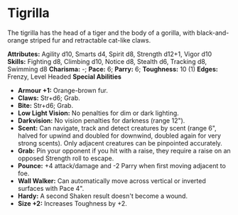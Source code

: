 # Tigrilla

The tigrilla has the head of a tiger and the body of a gorilla, with
black-and-orange striped fur and retractable cat-like claws.

**Attributes:** Agility d10, Smarts d4, Spirit d8, Strength d12+1, Vigor
d10
**Skills:** Fighting d8, Climbing d10, Notice d8, Stealth d6, Tracking
d8, Swimming d8
**Charisma:** -; **Pace:** 6; **Parry:** 6; **Toughness:** 10 (1)
**Edges:** Frenzy, Level Headed
**Special Abilities**

- **Armour +1:** Orange-brown fur.
- **Claws:** Str+d6; Grab.
- **Bite:** Str+d6; Grab.
- **Low Light Vision:** No penalties for dim or dark lighting.
- **Darkvision:** No vision penalties for darkness (range 12").
- **Scent:** Can navigate, track and detect creatures by scent (range
6", halved for upwind and doubled for downwind, doubled again for very
strong scents). Only adjacent creatures can be pinpointed accurately.
- **Grab:** Pin your opponent if you hit with a raise, they require a
raise on an opposed Strength roll to escape.
- **Pounce:** +4 attack/damage and -2 Parry when first moving adjacent
to foe.
- **Wall Walker:** Can automatically move across vertical or inverted
surfaces with Pace 4".
- **Hardy:** A second Shaken result doesn't become a wound.
- **Size +2:** Increases Toughness by +2.

